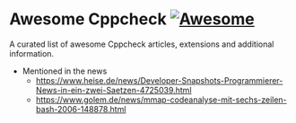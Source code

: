 # Awesome Cppcheck [![Awesome](https://awesome.re/badge.svg)](https://awesome.re)
A curated list of awesome Cppcheck articles, extensions and additional information.

- Mentioned in the news
  - https://www.heise.de/news/Developer-Snapshots-Programmierer-News-in-ein-zwei-Saetzen-4725039.html
  - https://www.golem.de/news/mmap-codeanalyse-mit-sechs-zeilen-bash-2006-148878.html
